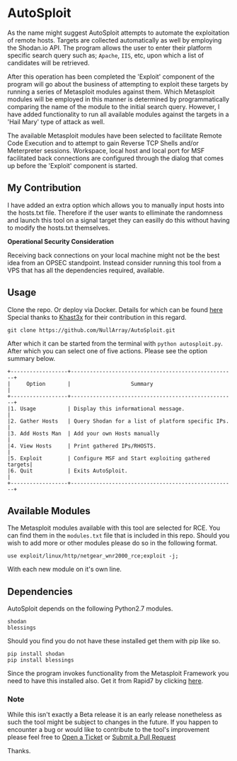 # AutoSploit

As the name might suggest AutoSploit attempts to automate the exploitation of remote hosts. Targets are collected automatically as well by employing the Shodan.io API. The program allows the user to enter their platform specific search query such as; `Apache`, `IIS`, etc, upon which a list of candidates will be retrieved.                           

After this operation has been completed the 'Exploit' component of the program will go about the business of attempting to exploit these targets by running a series of Metasploit modules against them. Which Metasploit modules will be employed in this manner is determined by programmatically comparing the name of the module to the initial search query. However, I have added functionality to run all available modules against the targets in a 'Hail Mary' type of attack as well.

The available Metasploit modules have been selected to facilitate Remote Code Execution and to attempt to gain Reverse TCP Shells and/or Meterpreter sessions. Workspace, local host and local port for MSF facilitated back connections are configured through the dialog that comes up before the 'Exploit' component is started.

## My Contribution
I have added an extra option which allows you to manually input hosts into the hosts.txt file. Therefore if the user wants to elliminate the randomness and launch this tool on a signal target they can easilly do this without having to modify the hosts.txt themselves.

**Operational Security Consideration**

Receiving back connections on your local machine might not be the best idea from an OPSEC standpoint. Instead consider running this tool from a VPS that has all the dependencies required, available.

## Usage

Clone the repo. Or deploy via Docker. Details for which can be found [here](https://github.com/NullArray/AutoSploit/tree/master/Docker) Special thanks to [Khast3x](https://github.com/khast3x) for their contribution in this regard.

`git clone https://github.com/NullArray/AutoSploit.git`

After which it can be started from the terminal with `python autosploit.py`. After which you can select one of five actions. Please see the option summary below.
```
+------------------+----------------------------------------------------+
|     Option       |                   Summary                          |
+------------------+----------------------------------------------------+
|1. Usage          | Display this informational message.                |
|2. Gather Hosts   | Query Shodan for a list of platform specific IPs.  |
|3. Add Hosts Man  | Add your own Hosts manually                        |
|4. View Hosts     | Print gathered IPs/RHOSTS.                         |
|5. Exploit        | Configure MSF and Start exploiting gathered targets|
|6. Quit           | Exits AutoSploit.                                  |
+------------------+----------------------------------------------------+
```
## Available Modules
The Metasploit modules available with this tool are selected for RCE. You can find them in the `modules.txt` file that is included in this repo. Should you wish to add more or other modules please do so in the following format.
```
use exploit/linux/http/netgear_wnr2000_rce;exploit -j; 
```
With each new module on it's own line.

## Dependencies
AutoSploit depends on the following Python2.7 modules.
```
shodan
blessings
```
Should you find you do not have these installed get them with pip like so.
```
pip install shodan
pip install blessings
```
Since the program invokes functionality from the Metasploit Framework you need to have this installed also. 
Get it from Rapid7 by clicking [here](https://www.rapid7.com/products/metasploit/).

### Note
While this isn't exactly a Beta release it is an early release nonetheless as such the tool might be subject to changes in the future. If you happen to encounter a bug or would like to contribute to the tool's improvement please feel free to [Open a Ticket](https://github.com/NullArray/AutoSploit/issues) or [Submit a Pull Request](https://github.com/NullArray/AutoSploit/pulls)

Thanks.
